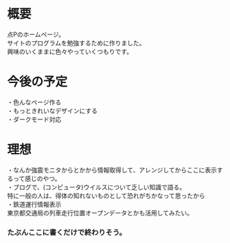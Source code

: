 # 概要
点Pのホームページ。  
サイトのプログラムを勉強するために作りました。  
興味のいくままに色々やっていくつもりです。
# 今後の予定
・色んなページ作る  
・もっときれいなデザインにする  
・ダークモード対応
# 理想
・なんか強震モニタからとかから情報取得して、アレンジしてからここに表示するって感じのやつ。  
・ブログで、(コンピュータ)ウイルスについて乏しい知識で語る。  
特に一般の人は、得体の知れないものとして恐れがちかなって思ったから  
・鉄道運行情報表示  
東京都交通局の列車走行位置オープンデータとかも活用してみたい。  
  
### たぶんここに書くだけで終わりそう。
